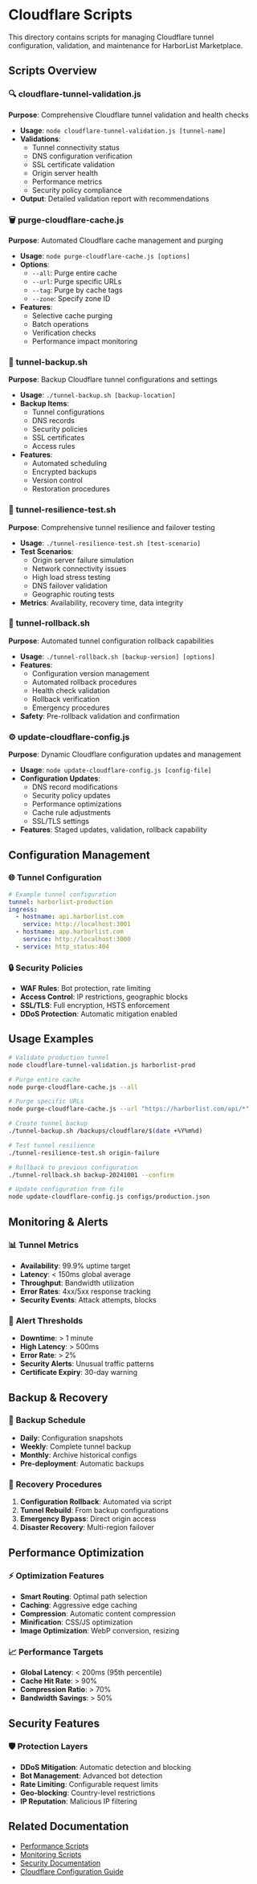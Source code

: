 # Cloudflare Scripts

This directory contains scripts for managing Cloudflare tunnel configuration, validation, and maintenance for HarborList Marketplace.

## Scripts Overview

### 🔍 **cloudflare-tunnel-validation.js**
**Purpose**: Comprehensive Cloudflare tunnel validation and health checks
- **Usage**: `node cloudflare-tunnel-validation.js [tunnel-name]`
- **Validations**:
  - Tunnel connectivity status
  - DNS configuration verification
  - SSL certificate validation
  - Origin server health
  - Performance metrics
  - Security policy compliance
- **Output**: Detailed validation report with recommendations

### 🗑️ **purge-cloudflare-cache.js**
**Purpose**: Automated Cloudflare cache management and purging
- **Usage**: `node purge-cloudflare-cache.js [options]`
- **Options**:
  - `--all`: Purge entire cache
  - `--url`: Purge specific URLs
  - `--tag`: Purge by cache tags
  - `--zone`: Specify zone ID
- **Features**:
  - Selective cache purging
  - Batch operations
  - Verification checks
  - Performance impact monitoring

### 💾 **tunnel-backup.sh**
**Purpose**: Backup Cloudflare tunnel configurations and settings
- **Usage**: `./tunnel-backup.sh [backup-location]`
- **Backup Items**:
  - Tunnel configurations
  - DNS records
  - Security policies
  - SSL certificates
  - Access rules
- **Features**:
  - Automated scheduling
  - Encrypted backups
  - Version control
  - Restoration procedures

### 🔧 **tunnel-resilience-test.sh**
**Purpose**: Comprehensive tunnel resilience and failover testing
- **Usage**: `./tunnel-resilience-test.sh [test-scenario]`
- **Test Scenarios**:
  - Origin server failure simulation
  - Network connectivity issues
  - High load stress testing
  - DNS failover validation
  - Geographic routing tests
- **Metrics**: Availability, recovery time, data integrity

### 🔄 **tunnel-rollback.sh**
**Purpose**: Automated tunnel configuration rollback capabilities
- **Usage**: `./tunnel-rollback.sh [backup-version] [options]`
- **Features**:
  - Configuration version management
  - Automated rollback procedures
  - Health check validation
  - Rollback verification
  - Emergency procedures
- **Safety**: Pre-rollback validation and confirmation

### ⚙️ **update-cloudflare-config.js**
**Purpose**: Dynamic Cloudflare configuration updates and management
- **Usage**: `node update-cloudflare-config.js [config-file]`
- **Configuration Updates**:
  - DNS record modifications
  - Security policy updates
  - Performance optimizations
  - Cache rule adjustments
  - SSL/TLS settings
- **Features**: Staged updates, validation, rollback capability

## Configuration Management

### 🌐 **Tunnel Configuration**
```yaml
# Example tunnel configuration
tunnel: harborlist-production
ingress:
  - hostname: api.harborlist.com
    service: http://localhost:3001
  - hostname: app.harborlist.com
    service: http://localhost:3000
  - service: http_status:404
```

### 🔒 **Security Policies**
- **WAF Rules**: Bot protection, rate limiting
- **Access Control**: IP restrictions, geographic blocks
- **SSL/TLS**: Full encryption, HSTS enforcement
- **DDoS Protection**: Automatic mitigation enabled

## Usage Examples

```bash
# Validate production tunnel
node cloudflare-tunnel-validation.js harborlist-prod

# Purge entire cache
node purge-cloudflare-cache.js --all

# Purge specific URLs
node purge-cloudflare-cache.js --url "https://harborlist.com/api/*"

# Create tunnel backup
./tunnel-backup.sh /backups/cloudflare/$(date +%Y%m%d)

# Test tunnel resilience
./tunnel-resilience-test.sh origin-failure

# Rollback to previous configuration
./tunnel-rollback.sh backup-20241001 --confirm

# Update configuration from file
node update-cloudflare-config.js configs/production.json
```

## Monitoring & Alerts

### 📊 **Tunnel Metrics**
- **Availability**: 99.9% uptime target
- **Latency**: < 150ms global average
- **Throughput**: Bandwidth utilization
- **Error Rates**: 4xx/5xx response tracking
- **Security Events**: Attack attempts, blocks

### 🚨 **Alert Thresholds**
- **Downtime**: > 1 minute
- **High Latency**: > 500ms
- **Error Rate**: > 2%
- **Security Alerts**: Unusual traffic patterns
- **Certificate Expiry**: 30-day warning

## Backup & Recovery

### 💾 **Backup Schedule**
- **Daily**: Configuration snapshots
- **Weekly**: Complete tunnel backup
- **Monthly**: Archive historical configs
- **Pre-deployment**: Automatic backups

### 🔄 **Recovery Procedures**
1. **Configuration Rollback**: Automated via script
2. **Tunnel Rebuild**: From backup configurations
3. **Emergency Bypass**: Direct origin access
4. **Disaster Recovery**: Multi-region failover

## Performance Optimization

### ⚡ **Optimization Features**
- **Smart Routing**: Optimal path selection
- **Caching**: Aggressive edge caching
- **Compression**: Automatic content compression
- **Minification**: CSS/JS optimization
- **Image Optimization**: WebP conversion, resizing

### 📈 **Performance Targets**
- **Global Latency**: < 200ms (95th percentile)
- **Cache Hit Rate**: > 90%
- **Compression Ratio**: > 70%
- **Bandwidth Savings**: > 50%

## Security Features

### 🛡️ **Protection Layers**
- **DDoS Mitigation**: Automatic detection and blocking
- **Bot Management**: Advanced bot detection
- **Rate Limiting**: Configurable request limits
- **Geo-blocking**: Country-level restrictions
- **IP Reputation**: Malicious IP filtering

## Related Documentation

- [Performance Scripts](../performance/README.md)
- [Monitoring Scripts](../monitoring/README.md)
- [Security Documentation](../../docs/security-policies.md)
- [Cloudflare Configuration Guide](../../docs/cloudflare-setup.md)